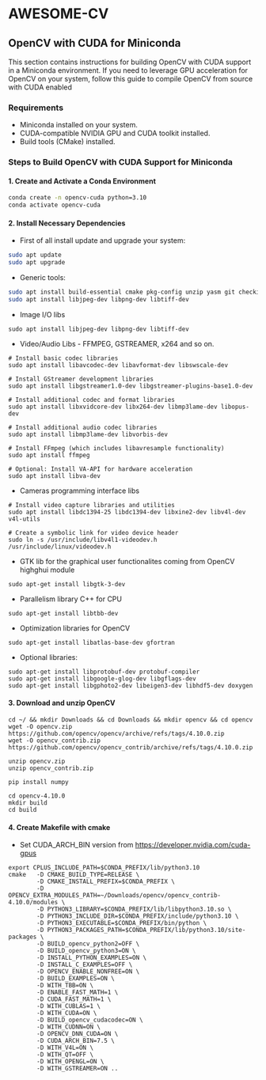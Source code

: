 # AWESOME-CV

## OpenCV with CUDA for Miniconda
This section contains instructions for building OpenCV with CUDA support in a Miniconda environment. If you need to leverage GPU acceleration for OpenCV on your system, follow this guide to compile OpenCV from source with CUDA enabled

### Requirements

- Miniconda installed on your system.
- CUDA-compatible NVIDIA GPU and CUDA toolkit installed.
- Build tools (CMake) installed.

### Steps to Build OpenCV with CUDA Support for Miniconda

#### 1. Create and Activate a Conda Environment

```bash
conda create -n opencv-cuda python=3.10
conda activate opencv-cuda
```

#### 2. Install Necessary Dependencies

* First of all install update and upgrade your system:
```bash
sudo apt update
sudo apt upgrade
```
* Generic tools:
```bash
sudo apt install build-essential cmake pkg-config unzip yasm git checkinstall
sudo apt install libjpeg-dev libpng-dev libtiff-dev
```
* Image I/O libs
``` 
sudo apt install libjpeg-dev libpng-dev libtiff-dev
``` 
* Video/Audio Libs - FFMPEG, GSTREAMER, x264 and so on.

```
# Install basic codec libraries
sudo apt install libavcodec-dev libavformat-dev libswscale-dev

# Install GStreamer development libraries
sudo apt install libgstreamer1.0-dev libgstreamer-plugins-base1.0-dev

# Install additional codec and format libraries
sudo apt install libxvidcore-dev libx264-dev libmp3lame-dev libopus-dev

# Install additional audio codec libraries
sudo apt install libmp3lame-dev libvorbis-dev

# Install FFmpeg (which includes libavresample functionality)
sudo apt install ffmpeg

# Optional: Install VA-API for hardware acceleration
sudo apt install libva-dev
```
    
* Cameras programming interface libs
```
# Install video capture libraries and utilities
sudo apt install libdc1394-25 libdc1394-dev libxine2-dev libv4l-dev v4l-utils

# Create a symbolic link for video device header
sudo ln -s /usr/include/libv4l1-videodev.h /usr/include/linux/videodev.h
```

* GTK lib for the graphical user functionalites coming from OpenCV highghui module 
```
sudo apt-get install libgtk-3-dev
```
    
* Parallelism library C++ for CPU
```
sudo apt-get install libtbb-dev
```
* Optimization libraries for OpenCV
```
sudo apt-get install libatlas-base-dev gfortran
```
* Optional libraries:
```
sudo apt-get install libprotobuf-dev protobuf-compiler
sudo apt-get install libgoogle-glog-dev libgflags-dev
sudo apt-get install libgphoto2-dev libeigen3-dev libhdf5-dev doxygen
```

#### 3. Download and unzip OpenCV

```
cd ~/ && mkdir Downloads && cd Downloads && mkdir opencv && cd opencv
wget -O opencv.zip https://github.com/opencv/opencv/archive/refs/tags/4.10.0.zip
wget -O opencv_contrib.zip https://github.com/opencv/opencv_contrib/archive/refs/tags/4.10.0.zip

unzip opencv.zip
unzip opencv_contrib.zip

pip install numpy

cd opencv-4.10.0
mkdir build
cd build
```

#### 4. Create Makefile with cmake

* Set CUDA_ARCH_BIN version from https://developer.nvidia.com/cuda-gpus 
```
export CPLUS_INCLUDE_PATH=$CONDA_PREFIX/lib/python3.10
cmake   -D CMAKE_BUILD_TYPE=RELEASE \
        -D CMAKE_INSTALL_PREFIX=$CONDA_PREFIX \
        -D OPENCV_EXTRA_MODULES_PATH=~/Downloads/opencv/opencv_contrib-4.10.0/modules \
        -D PYTHON3_LIBRARY=$CONDA_PREFIX/lib/libpython3.10.so \
        -D PYTHON3_INCLUDE_DIR=$CONDA_PREFIX/include/python3.10 \
        -D PYTHON3_EXECUTABLE=$CONDA_PREFIX/bin/python \
        -D PYTHON3_PACKAGES_PATH=$CONDA_PREFIX/lib/python3.10/site-packages \
        -D BUILD_opencv_python2=OFF \
        -D BUILD_opencv_python3=ON \
        -D INSTALL_PYTHON_EXAMPLES=ON \
        -D INSTALL_C_EXAMPLES=OFF \
        -D OPENCV_ENABLE_NONFREE=ON \
        -D BUILD_EXAMPLES=ON \
        -D WITH_TBB=ON \
        -D ENABLE_FAST_MATH=1 \
        -D CUDA_FAST_MATH=1 \
        -D WITH_CUBLAS=1 \
        -D WITH_CUDA=ON \
        -D BUILD_opencv_cudacodec=ON \
        -D WITH_CUDNN=ON \
        -D OPENCV_DNN_CUDA=ON \
        -D CUDA_ARCH_BIN=7.5 \
        -D WITH_V4L=ON \
        -D WITH_QT=OFF \
        -D WITH_OPENGL=ON \
        -D WITH_GSTREAMER=ON ..
```
